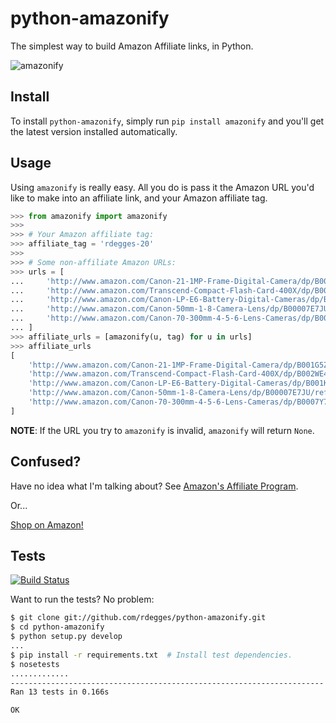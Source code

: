 # python-amazonify

The simplest way to build Amazon Affiliate links, in Python.


![amazonify](https://github.com/rdegges/python-amazonify/raw/master/assets/amazonify.jpg)


## Install

To install ``python-amazonify``, simply run
``pip install amazonify`` and you'll get the latest version installed
automatically.


## Usage

Using ``amazonify`` is really easy. All you do is pass it the Amazon URL you'd
like to make into an affiliate link, and your Amazon affiliate tag.

``` python
>>> from amazonify import amazonify
>>>
>>> # Your Amazon affiliate tag:
>>> affiliate_tag = 'rdegges-20'
>>>
>>> # Some non-affiliate Amazon URLs:
>>> urls = [
...     'http://www.amazon.com/Canon-21-1MP-Frame-Digital-Camera/dp/B001G5ZTLS/ref=sr_1_1?ie=UTF8&qid=1337148615&sr=8-1',
...     'http://www.amazon.com/Transcend-Compact-Flash-Card-400X/dp/B002WE4H8I/ref=pd_bxgy_p_img_b',
...     'http://www.amazon.com/Canon-LP-E6-Battery-Digital-Cameras/dp/B001KELVS0/ref=pd_bxgy_e_img_b',
...     'http://www.amazon.com/Canon-50mm-1-8-Camera-Lens/dp/B00007E7JU/ref=sr_1_1?ie=UTF8&qid=1337148688&sr=8-1',
...     'http://www.amazon.com/Canon-70-300mm-4-5-6-Lens-Cameras/dp/B0007Y794O/ref=sr_1_3?ie=UTF8&qid=1337148688&sr=8-3',
... ]
>>> affiliate_urls = [amazonify(u, tag) for u in urls]
>>> affiliate_urls
[
    'http://www.amazon.com/Canon-21-1MP-Frame-Digital-Camera/dp/B001G5ZTLS/ref=sr_1_1?tag=rdegges-20',
    'http://www.amazon.com/Transcend-Compact-Flash-Card-400X/dp/B002WE4H8I/ref=pd_bxgy_p_img_b?tag=rdegges-20',
    'http://www.amazon.com/Canon-LP-E6-Battery-Digital-Cameras/dp/B001KELVS0/ref=pd_bxgy_e_img_b?tag=rdegges-20',
    'http://www.amazon.com/Canon-50mm-1-8-Camera-Lens/dp/B00007E7JU/ref=sr_1_1?tag=rdegges-20',
    'http://www.amazon.com/Canon-70-300mm-4-5-6-Lens-Cameras/dp/B0007Y794O/ref=sr_1_3?tag=rdegges-20'
]
```

**NOTE**: If the URL you try to ``amazonify`` is invalid, ``amazonify`` will return ``None``.


## Confused?

Have no idea what I'm talking about? See
[Amazon's Affiliate Program](https://affiliate-program.amazon.com/gp/associates/network/main.html).

Or...

[Shop on Amazon!](http://www.amazon.com/?_encoding=UTF8&tag=rdegges-20&linkCode=ur2&camp=1789&creative=390957)


## Tests

[![Build Status](https://secure.travis-ci.org/rdegges/python-amazonify.png?branch=master)](http://travis-ci.org/rdegges/python-amazonify)

Want to run the tests? No problem:

``` bash
$ git clone git://github.com/rdegges/python-amazonify.git
$ cd python-amazonify
$ python setup.py develop
...
$ pip install -r requirements.txt  # Install test dependencies.
$ nosetests
.............
----------------------------------------------------------------------
Ran 13 tests in 0.166s

OK
```
